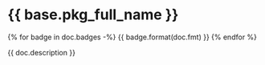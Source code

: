 # {{ base.pkg_full_name }}

[//]: # ({# pkglts, doc)
{% for badge in doc.badges -%}
{{ badge.format(doc.fmt) }}
{% endfor %}

[//]: # (#})

{{ doc.description }}

